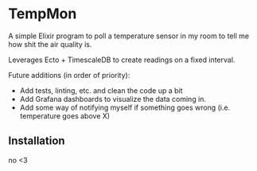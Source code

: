 # TempMon

A simple Elixir program to poll a temperature sensor in my room
to tell me how shit the air quality is.

Leverages Ecto + TimescaleDB to create readings on a fixed interval.

Future additions (in order of priority): 

- Add tests, linting, etc. and clean the code up a bit
- Add Grafana dashboards to visualize the data coming in.
- Add some way of notifying myself if something goes wrong (i.e. temperature goes above X)

## Installation

no <3
